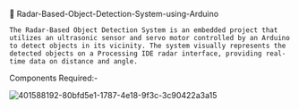 📡 Radar-Based-Object-Detection-System-using-Arduino

    The Radar-Based Object Detection System is an embedded project that utilizes an ultrasonic sensor and servo motor controlled by an Arduino to detect objects in its vicinity. The system visually represents the detected objects on a Processing IDE radar interface, providing real-time data on distance and angle.

Components Required:-

![401588192-80bfd5e1-1787-4e18-9f3c-3c90422a3a15](https://github.com/user-attachments/assets/edf167df-958d-4156-a8d1-c18e3d65c23a)
